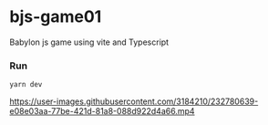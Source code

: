 # bjs-game01
Babylon js game using vite and Typescript


### Run
`yarn dev`



https://user-images.githubusercontent.com/3184210/232780639-e08e03aa-77be-421d-81a8-088d922d4a66.mp4

